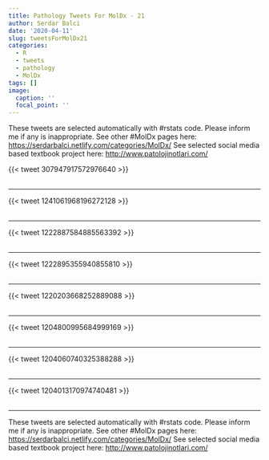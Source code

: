 ```yaml
---
title: Pathology Tweets For MolDx - 21
author: Serdar Balci
date: '2020-04-11'
slug: tweetsForMolDx21
categories:
  - R
  - tweets
  - pathology
  - MolDx
tags: []
image:
  caption: ''
  focal_point: ''
---
```



These tweets are selected automatically with #rstats code. Please inform me if any is inappropriate.
See other #MolDx pages here: https://serdarbalci.netlify.com/categories/MolDx/ 
See selected social media based textbook project here: http://www.patolojinotlari.com/

{{< tweet 307947917572976640 >}}
<br>
<br>
<hr>
{{< tweet 1241061968196272128 >}}
<br>
<br>
<hr>
{{< tweet 1222887584885563392 >}}
<br>
<br>
<hr>
{{< tweet 1222895355940855810 >}}
<br>
<br>
<hr>
{{< tweet 1220203668252889088 >}}
<br>
<br>
<hr>
{{< tweet 1204800995684999169 >}}
<br>
<br>
<hr>
{{< tweet 1204060740325388288 >}}
<br>
<br>
<hr>
{{< tweet 1204013170974740481 >}}
<br>
<br>
<hr>


These tweets are selected automatically with #rstats code. Please inform me if any is inappropriate.
See other #MolDx pages here: https://serdarbalci.netlify.com/categories/MolDx/ 
See selected social media based textbook project here: http://www.patolojinotlari.com/
